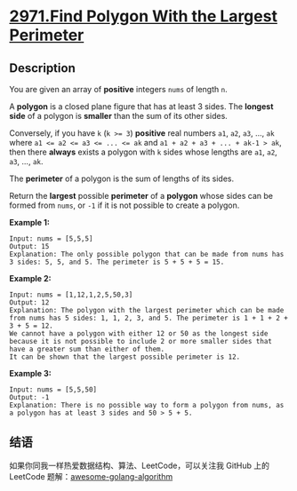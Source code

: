 # [2971.Find Polygon With the Largest Perimeter][title]

## Description
You are given an array of **positive** integers `nums` of length `n`.

A **polygon** is a closed plane figure that has at least 3 sides. The **longest side** of a polygon is **smaller** than the sum of its other sides.

Conversely, if you have `k` (`k >= 3`) **positive** real numbers `a1`, `a2`, `a3`, ..., `ak` where `a1 <= a2 <= a3 <= ... <= ak` and `a1 + a2 + a3 + ... + ak-1 > ak`, then there **always** exists a polygon with `k` sides whose lengths are `a1`, `a2`, `a3`, ..., `ak`.

The **perimeter** of a polygon is the sum of lengths of its sides.

Return the **largest** possible **perimeter** of a **polygon** whose sides can be formed from `nums`, or `-1` if it is not possible to create a polygon.

**Example 1:**

```
Input: nums = [5,5,5]
Output: 15
Explanation: The only possible polygon that can be made from nums has 3 sides: 5, 5, and 5. The perimeter is 5 + 5 + 5 = 15.
```

**Example 2:**

```
Input: nums = [1,12,1,2,5,50,3]
Output: 12
Explanation: The polygon with the largest perimeter which can be made from nums has 5 sides: 1, 1, 2, 3, and 5. The perimeter is 1 + 1 + 2 + 3 + 5 = 12.
We cannot have a polygon with either 12 or 50 as the longest side because it is not possible to include 2 or more smaller sides that have a greater sum than either of them.
It can be shown that the largest possible perimeter is 12.
```

**Example 3:**

```
Input: nums = [5,5,50]
Output: -1
Explanation: There is no possible way to form a polygon from nums, as a polygon has at least 3 sides and 50 > 5 + 5.
```

## 结语

如果你同我一样热爱数据结构、算法、LeetCode，可以关注我 GitHub 上的 LeetCode 题解：[awesome-golang-algorithm][me]

[title]: https://leetcode.com/problems/find-polygon-with-the-largest-perimeter/
[me]: https://github.com/kylesliu/awesome-golang-algorithm
